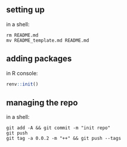 ## setting up

in a shell:

```
rm README.md 
mv README_template.md README.md
```

## adding packages

in R console:

```R
renv::init()
```

## managing the repo

in a shell:

```
git add -A && git commit -m "init repo"
git push
git tag -a 0.0.2 -m "++" && git push --tags
```